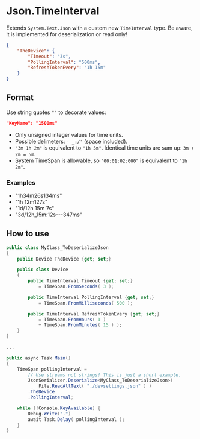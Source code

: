 # Json.TimeInterval

Extends `System.Text.Json` with a custom new `TimeInterval` type. Be aware, it is implemented for deserialization or read only!

```json
{
    "TheDevice": {
        "Timeout": "3s",
        "PollingInterval": "500ms",
        "RefreshTokenEvery": "1h 15m"
    }
}
```

## Format

Use string quotes `""` to decorate values:

```json
"KeyName": "1500ms"
```

- Only unsigned integer values for time units.
- Possible delimeters: `- _:/'` (space included).
- `"3m 1h 2m"` is equivalent to `"1h 5m"`. Identical time units are sum up: `3m + 2m = 5m`.
- System TimeSpan is allowable, so `"00:01:02:000"` is equivalent to `"1h 2m"`.

### Examples

- "1h34m26s134ms"
- "1h 12m127s"
- "1d/12h 15m 7s"
- "3d/12h_15m:12s---347ms"

## How to use

```csharp
public class MyClass_ToDeserializeJson
{
    public Device TheDevice {get; set;}

    public class Device 
    {
        public TimeInterval Timeout {get; set;}
            = TimeSpan.FromSeconds( 3 );

        public TimeInterval PollingInterval {get; set;}
            = TimeSpan.FromMilliseconds( 500 );

        public TimeInterval RefreshTokenEvery {get; set;}
            = TimeSpan.FromHours( 1 )
            + TimeSpan.FromMinutes( 15 ) );
    }
}

...

public async Task Main()
{
    TimeSpan pollingInterval =
        // Use streams not strings! This is just a short example.
        JsonSerializer.Deserialize<MyClass_ToDeserializeJson>(
            File.ReadAllText( "./devsettings.json" ) )
        .TheDevice
        .PollingInterval;

    while (!Console.KeyAvailable) {
        Debug.Write(".")
        await Task.Delay( pollingInterval );
    }
}
```
